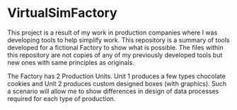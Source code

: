# VirtualSimFactory
This project is a result of my work in production companies where I was developing tools to help simplify work. This repository is a summary of tools developed for a fictional Factory to show what is possible. The files within this repository are not copies of any of my previously developed tools but new ones with same principles as originals.

<p>The Factory has 2 Production Units. Unit 1 produces a few types chocolate cookies and Unit 2 produces custom designed boxes (with graphics). Such a scenario will allow me to show differences in design of data processes required for each type of production. </p>
